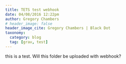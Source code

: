 ```yaml
---
title: TETS test webhook
date: 04/08/2016 12:22pm
author: Gregory Chambers
# header_image: false
header_image_cite: Gregory Chambers | Black Dot
taxonomy:
  category: blog
  tag: [grav, test]
---
```


this is a test. Will this folder be uploaded with webhook?
